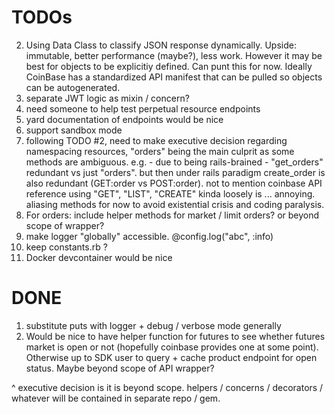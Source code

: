 # TODOs

2. Using Data Class to classify JSON response dynamically. Upside: immutable, better performance (maybe?), less work. However it may be best for objects to be explicitiy defined. Can punt this for now. Ideally CoinBase has a standardized API manifest that can be pulled so objects can be autogenerated.
3. separate JWT logic as mixin / concern?
5. need someone to help test perpetual resource endpoints
6. yard documentation of endpoints would be nice
7. support sandbox mode
8. following TODO #2, need to make executive decision regarding namespacing resources, "orders" being the main culprit as some methods are ambiguous. e.g. - due to being rails-brained - "get_orders" redundant vs just "orders". but then under rails paradigm create_order is also redundant (GET:order vs POST:order). not to mention coinbase API reference using "GET", "LIST", "CREATE" kinda loosely is ... annoying. aliasing methods for now to avoid existential crisis and coding paralysis.
9. For orders: include helper methods for market / limit orders? or beyond scope of wrapper?
10. make logger "globally" accessible. @config.log("abc", :info)
11. keep constants.rb ?
12. Docker devcontainer would be nice

# DONE

1. substitute puts with logger + debug / verbose mode generally
4. Would be nice to have helper function for futures to see whether futures market is open or not (hopefully coinbase provides one at some point). Otherwise up to SDK user to query + cache product endpoint for open status. Maybe beyond scope of API wrapper?

^ executive decision is it is beyond scope. helpers / concerns / decorators / whatever will be contained in separate repo / gem.